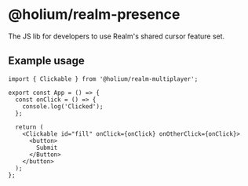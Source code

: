 # @holium/realm-presence

The JS lib for developers to use Realm's shared cursor feature set.

## Example usage

```tsx
import { Clickable } from '@holium/realm-multiplayer';

export const App = () => {
  const onClick = () => {
    console.log('Clicked');
  };

  return (
    <Clickable id="fill" onClick={onClick} onOtherClick={onClick}>
      <button>
        Submit
      </Button>
    </button>
  );
};
```
